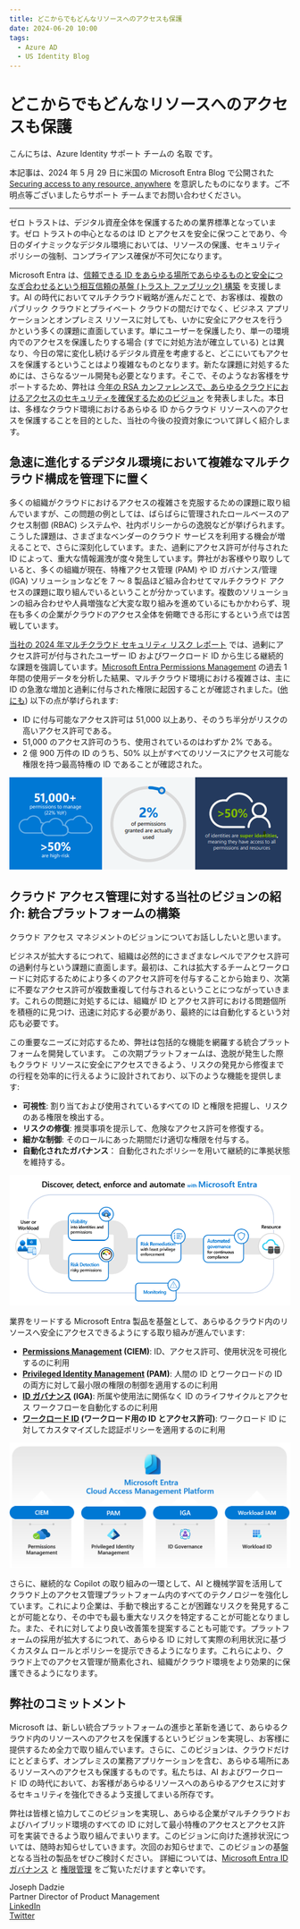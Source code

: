 ```yaml
---
title: どこからでもどんなリソースへのアクセスも保護
date: 2024-06-20 10:00
tags:
  - Azure AD
  - US Identity Blog
---
```


# どこからでもどんなリソースへのアクセスも保護

こんにちは、Azure Identity サポート チームの 名取 です。

本記事は、2024 年 5 月 29 日に米国の Microsoft Entra Blog で公開された [Securing access to any resource, anywhere](https://techcommunity.microsoft.com/t5/microsoft-entra-blog/securing-access-to-any-resource-anywhere/ba-p/4120308) を意訳したものになります。ご不明点等ございましたらサポート チームまでお問い合わせください。

----

ゼロ トラストは、デジタル資産全体を保護するための業界標準となっています。ゼロ トラストの中心となるのは ID とアクセスを安全に保つことであり、今日のダイナミックなデジタル環境においては、リソースの保護、セキュリティ ポリシーの強制、コンプライアンス確保が不可欠になります。

Microsoft Entra は、[信頼できる ID をあらゆる場所であらゆるものと安全につなぎ合わせるという相互信頼の基盤 (トラスト ファブリック) 構築](https://www.microsoft.com/en-us/security/blog/2024/05/08/how-implementing-a-trust-fabric-strengthens-identity-and-network/) を支援します。AI の時代においてマルチクラウド戦略が進んだことで、お客様は、複数のパブリック クラウドとプライベート クラウドの間だけでなく、ビジネス アプリケーションとオンプレミス リソースに対しても、いかに安全にアクセスを行うかという多くの課題に直面しています。単にユーザーを保護したり、単一の環境内でのアクセスを保護したりする場合 (すでに対処方法が確立している) とは異なり、今日の常に変化し続けるデジタル資産を考慮すると、どこにいてもアクセスを保護するということはより複雑なものとなります。新たな課題に対処するためには、さらなるツール開発も必要となります。そこで、そのようなお客様をサポートするため、弊社は [今年の RSA カンファレンスで、あらゆるクラウドにおけるアクセスのセキュリティを確保するためのビジョン](https://techcommunity.microsoft.com/t5/microsoft-entra-blog/microsoft-entra-announcements-and-demos-at-rsac-2024/ba-p/2520429) を発表しました。本日は、多様なクラウド環境におけるあらゆる ID からクラウド リソースへのアクセスを保護することを目的とした、当社の今後の投資対象について詳しく紹介します。

## 急速に進化するデジタル環境において複雑なマルチクラウド構成を管理下に置く

多くの組織がクラウドにおけるアクセスの複雑さを克服するための課題に取り組んでいますが、この問題の例としては、ばらばらに管理されたロールベースのアクセス制御 (RBAC) システムや、社内ポリシーからの逸脱などが挙げられます。こうした課題は、さまざまなベンダーのクラウド サービスを利用する機会が増えることで、さらに深刻化しています。また、過剰にアクセス許可が付与された ID によって、重大な情報漏洩が度々発生しています。弊社がお客様やり取りしていると、多くの組織が現在、特権アクセス管理 (PAM) や ID ガバナンス/管理 (IGA) ソリューションなどを 7 ～ 8 製品ほど組み合わせてマルチクラウド アクセスの課題に取り組んでいるということが分かっています。複数のソリューションの組み合わせや人員増強など大変な取り組みを進めているにもかかわらず、現在も多くの企業がクラウドのアクセス全体を俯瞰できる形にするという点では苦戦しています。

[当社の 2024 年マルチクラウド セキュリティ リスク レポート](https://cdn-dynmedia-1.microsoft.com/is/content/microsoftcorp/microsoft/final/en-us/microsoft-brand/documents/2024-State-of-Multicloud-Security-Risk-Report.pdf) では、過剰にアクセス許可が付与されたユーザー ID およびワークロード ID から生じる継続的な課題を強調しています。[Microsoft Entra Permissions Management](https://www.microsoft.com/ja-jp/security/business/identity-access/microsoft-entra-permissions-management) の過去 1 年間の使用データを分析した結果、マルチクラウド環境における複雑さは、主に ID の急激な増加と過剰に付与された権限に起因することが確認されました。([他にも](https://aka.ms/multicloudinfographic)) 以下の点が挙げられます:

- ID に付与可能なアクセス許可は 51,000 以上あり、そのうち半分がリスクの高いアクセス許可である。
- 51,000 のアクセス許可のうち、使用されているのはわずか 2% である。
- 2 億 900 万件の ID のうち、50% 以上がすべてのリソースにアクセス可能な権限を持つ最高特権の ID であることが確認された。

![図 1: 2024 年マルチクラウド セキュリティ リスクの現状と主な調査結果](./securing-access-to-any-resource,-anywhere/1.png)

## クラウド アクセス管理に対する当社のビジョンの紹介: 統合プラットフォームの構築

クラウド アクセス マネジメントのビジョンについてお話ししたいと思います。

ビジネスが拡大するにつれて、組織は必然的にさまざまなレベルでアクセス許可の過剰付与という課題に直面します。最初は、これは拡大するチームとワークロードに対応するためにより多くのアクセス許可を付与することから始まり、次第に不要なアクセス許可が複数重複して付与されるということにつながっていきます。これらの問題に対処するには、組織が ID とアクセス許可における問題個所を積極的に見つけ、迅速に対応する必要があり、最終的には自動化するという対応も必要です。

この重要なニーズに対応するため、弊社は包括的な機能を網羅する統合プラットフォームを開発しています。 この次期プラットフォームは、逸脱が発生した際もクラウド リソースに安全にアクセスできるよう、リスクの発見から修復までの行程を効率的に行えるように設計されており、以下のような機能を提供します:

- **可視性**: 割り当ておよび使用されているすべての ID と権限を把握し、リスクのある権限を検出する。
- **リスクの修復**: 推奨事項を提示して、危険なアクセス許可を修復する。
- **細かな制御**: そのロールにあった期間だけ適切な権限を付与する。
- **自動化されたガバナンス**： 自動化されたポリシーを用いて継続的に準拠状態を維持する。

![図 2: 複数のクラウドにわたりあらゆる ID からのアクセスを保護する](./securing-access-to-any-resource,-anywhere/2.png)

業界をリードする Microsoft Entra 製品を基盤として、あらゆるクラウド内のリソースへ安全にアクセスできるようにする取り組みが進んでいます:

- **[Permissions Management](https://www.microsoft.com/ja-jp/security/business/identity-access/microsoft-entra-permissions-management) (CIEM)**: ID、アクセス許可、使用状況を可視化するのに利用
- **[Privileged Identity Management](https://www.microsoft.com/ja-jp/security/business/identity-access/microsoft-entra-id) (PAM)**: 人間の ID とワークロードの ID の両方に対して最小限の権限の制御を適用するのに利用
- **[ID ガバナンス](https://www.microsoft.com/ja-jp/security/business/identity-access/microsoft-entra-id-governance) (IGA)**: 所属や使用法に関係なく ID のライフサイクルとアクセス ワークフローを自動化するのに利用
- **[ワークロード ID](https://www.microsoft.com/ja-jp/security/business/identity-access/microsoft-entra-workload-id) (ワークロード用の ID とアクセス許可)**: ワークロード ID に対してカスタマイズした認証ポリシーを適用するのに利用

![図 3: 4 つの重要分野の融合](./securing-access-to-any-resource,-anywhere/3.png)

さらに、継続的な Copilot の取り組みの一環として、AI と機械学習を活用してクラウド上のアクセス管理プラットフォーム内のすべてのテクノロジーを強化しています。これにより企業は、手動で検出することが困難なリスクを発見することが可能となり、その中でも最も重大なリスクを特定することが可能となりました。また、それに対してより良い改善策を提案することも可能です。プラットフォームの採用が拡大するにつれて、あらゆる ID に対して実際の利用状況に基づくカスタム ロールとポリシーを提示できるようになります。これらにより、クラウド上でのアクセス管理が簡素化され、組織がクラウド環境をより効果的に保護できるようになります。

## 弊社のコミットメント

Microsoft は、新しい統合プラットフォームの進歩と革新を通じて、あらゆるクラウド内のリソースへのアクセスを保護するというビジョンを実現し、お客様に提供するため全力で取り組んでいます。さらに、このビジョンは、クラウドだけにとどまらず、オンプレミスの業務アプリケーションを含む、あらゆる場所にあるリソースへのアクセスも保護するものです。私たちは、AI およびワークロード ID の時代において、お客様があらゆるリソースへのあらゆるアクセスに対するセキュリティを強化できるよう支援してまいる所存です。

弊社は皆様と協力してこのビジョンを実現し、あらゆる企業がマルチクラウドおよびハイブリッド環境のすべての ID に対して最小特権のアクセスとアクセス許可を実装できるよう取り組んでまいります。このビジョンに向けた進捗状況については、随時お知らせしていきます。次回のお知らせまで、このビジョンの基盤となる当社の製品をぜひご検討ください。 詳細については、[Microsoft Entra ID ガバナンス](https://www.microsoft.com/ja-jp/security/business/identity-access/microsoft-entra-id-governance) と [権限管理](https://www.microsoft.com/ja-jp/security/business/identity-access/microsoft-entra-permissions-management) をご覧いただけますと幸いです。

Joseph Dadzie  
Partner Director of Product Management  
[LinkedIn](https://www.linkedin.com/in/joedadzie/)  
[Twitter](https://twitter.com/joe_dadzie)

